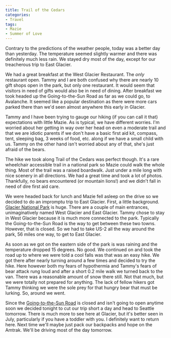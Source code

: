 ```yaml
---
title: Trail of the Cedars
categories:
- Travel
tags:
- Mazie
- Summer of Love
---
```


Contrary to the predictions of the weather people, today was a better day than yesterday. The temperature seemed slightly warmer and there was definitely much less rain. We stayed dry most of the day, except for our treacherous trip to East Glacier.

We had a great breakfast at the West Glacier Restaurant. The _only_ restaurant open. Tammy and I are both confused why there are nearly 10 gift shops open in the park, but only one restaurant. It would seem that visitors in need of gifts would also be in need of dining. After breakfast we took headed up the Going-to-the-Sun Road as far as we could go, to Avalanche. It seemed like a popular destination as there were more cars parked there than we'd seen almost anywhere this early in Glacier.

Tammy and I have been trying to gauge our hiking (if you can call it that) expectations with little Mazie. As is typical, we have different worries. I'm worried about her getting in way over her head on even a moderate trail and that we are idiotic parents if we don't have a basic first aid kit, compass, tent, sleeping bag, 3 weeks of food, etc. along if we have a small child with us. Tammy on the other hand isn't worried about any of that, she's just afraid of the bears.

The hike we took along Trail of the Cedars was perfect though. It's a rare wheelchair accessible trail in a national park so Mazie could walk the whole thing. Most of the trail was a raised boardwalk. Just under a mile long with nice scenery in all directions. We had a great time and took a lot of photos. Thankfully, no bears encountered (or mountain lions!) and we didn't fall in need of dire first aid care.

We were headed back for lunch and Mazie fell asleep on the drive so we decided to do an impromptu trip to East Glacier. First, a little background. [Glacier National Park](http://www.nps.gov/glac/) is huge. There are a couple of main entrances, unimaginatively named West Glacier and East Glacier. Tammy chose to stay in West Glacier because it is much more connected to the park. Typically the Going-to-the-Sun Road is the way to get between these two towns. However, that is closed. So we had to take US-2 all the way around the park, 56 miles one way, to get to East Glacier.

As soon as we got on the eastern side of the park is was raining and the temperature dropped 15 degrees. No good. We continued on and took the road up to where we were told a cool falls was that was an easy hike. We got there after nearly turning around a few times and decided to try the hike. Here however both my fears of hypothermia and Tammy's fears of bear attack rung loud and after a short 0.2 mile walk we turned back to the van. There was a reasonable amount of snow there still. Not that much, but we were totally not prepared for anything. The lack of fellow hikers got Tammy thinking we were the sole prey for that hungry bear that must be lurking. So, around we went.

Since the [Going-to-the-Sun Road](http://www.nps.gov/glac/planyourvisit/goingtothesunroad.htm) is closed and isn't going to open anytime soon we decided tonight to cut our trip short a day and head to Seattle tomorrow. There is much more to see here at Glacier, but it's better seen in July, particularly if you have a toddler with you. I definitely want to return here. Next time we'll maybe just pack our backpacks and hope on the Amtrak. We'll be driving most of the day tomorrow.
